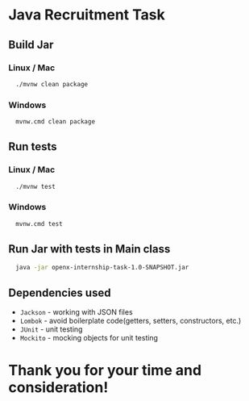 
# Java Recruitment Task

## Build Jar

### Linux / Mac
```bash
  ./mvnw clean package
```

### Windows
```bash
  mvnw.cmd clean package
```

## Run tests

### Linux / Mac
```bash
  ./mvnw test
```

### Windows
```bash
  mvnw.cmd test
```


## Run Jar with tests in Main class

```bash
  java -jar openx-internship-task-1.0-SNAPSHOT.jar
```


## Dependencies used

- `Jackson` - working with JSON files
- `Lombok` - avoid boilerplate code(getters, setters, constructors, etc.)
- `JUnit` - unit testing
- `Mockito` - mocking objects for unit testing


# Thank you for your time and consideration!
